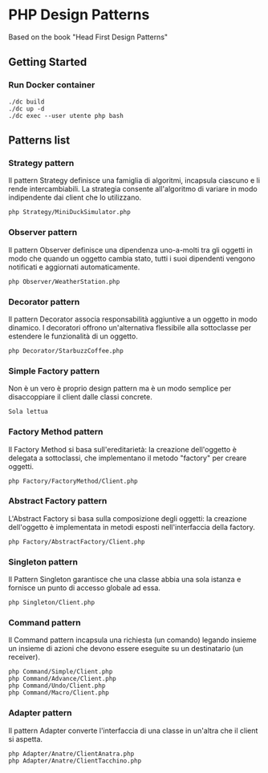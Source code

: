 # PHP Design Patterns

Based on the book "Head First Design Patterns"

## Getting Started
### Run Docker container
```
./dc build
./dc up -d
./dc exec --user utente php bash
```
## Patterns list

### Strategy pattern
Il pattern Strategy definisce una famiglia di algoritmi, incapsula ciascuno e li rende intercambiabili. La strategia consente all'algoritmo di variare in modo indipendente dai client che lo utilizzano.
```
php Strategy/MiniDuckSimulator.php
```
### Observer pattern
Il pattern Observer definisce una dipendenza uno-a-molti tra gli oggetti in modo che quando un oggetto cambia stato, tutti i suoi dipendenti vengono notificati e aggiornati automaticamente.
```
php Observer/WeatherStation.php
```
### Decorator pattern
Il pattern Decorator associa responsabilità aggiuntive a un oggetto in modo dinamico. I decoratori offrono un'alternativa flessibile alla sottoclasse per estendere le funzionalità di un oggetto.
```
php Decorator/StarbuzzCoffee.php
```
### Simple Factory pattern
Non è un vero è proprio design pattern ma è un modo semplice per disaccoppiare il client dalle classi concrete.
```
Sola lettua
```
### Factory Method pattern
Il Factory Method si basa sull'ereditarietà: la creazione dell'oggetto è delegata a sottoclassi, che implementano il metodo "factory" per creare oggetti.
```
php Factory/FactoryMethod/Client.php
```
### Abstract Factory pattern
L'Abstract Factory si basa sulla composizione degli oggetti: la creazione dell'oggetto è implementata in metodi esposti nell'interfaccia della factory.
```
php Factory/AbstractFactory/Client.php
```
### Singleton pattern
Il Pattern Singleton garantisce che una classe abbia una sola istanza e fornisce un punto di accesso globale ad essa.
```
php Singleton/Client.php
```
### Command pattern
Il Command pattern incapsula una richiesta (un comando) legando insieme un insieme di azioni che devono essere eseguite su un destinatario (un receiver).
```
php Command/Simple/Client.php
php Command/Advance/Client.php
php Command/Undo/Client.php
php Command/Macro/Client.php
```
### Adapter pattern
Il pattern Adapter converte l'interfaccia di una classe in un'altra che il client si aspetta.
```
php Adapter/Anatre/ClientAnatra.php 
php Adapter/Anatre/ClientTacchino.php 
```
